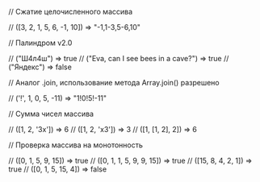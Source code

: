 // Сжатие целочисленного массива

// ([3, 2, 1, 5, 6, -1, 10]) => "-1,1-3,5-6,10"


// Палиндром v2.0

// ("Ш4л4ш") => true
// ("Eva, can I see bees in a cave?") => true
// ("Яндекс") => false


// Аналог .join, использование метода Array.join() разрешено

// ('!', 1, 0, 5, -11) => "1!0!5!-11"


// Сумма чисел массива

// ([1, 2, '3x']) => 6
// ([1, 2, 'x3']) => 3
// ([1, [1, 2], 2]) => 6


// Проверка массива на монотонность

// ([0, 1, 5, 9, 15]) => true
// ([0, 1, 1, 5, 9, 9, 15]) => true
// ([15, 8, 4, 2, 1]) => true
// ([0, 1, 5, 15, 4]) => false
